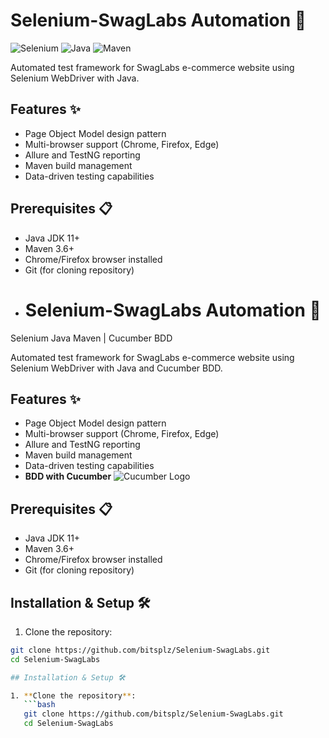 # Selenium-SwagLabs Automation 🚀

![Selenium](https://img.shields.io/badge/Selenium-43B02A?style=for-the-badge&logo=Selenium&logoColor=white)
![Java](https://img.shields.io/badge/Java-ED8B00?style=for-the-badge&logo=openjdk&logoColor=white)
![Maven](https://img.shields.io/badge/Maven-C71A36?style=for-the-badge&logo=Apache%20Maven&logoColor=white)

Automated test framework for SwagLabs e-commerce website using Selenium WebDriver with Java.

## Features ✨

- Page Object Model design pattern
- Multi-browser support (Chrome, Firefox, Edge)
- Allure and TestNG reporting
- Maven build management
- Data-driven testing capabilities

## Prerequisites 📋

- Java JDK 11+
- Maven 3.6+
- Chrome/Firefox browser installed
- Git (for cloning repository)
- # Selenium-SwagLabs Automation 🚀
Selenium Java Maven | Cucumber BDD

Automated test framework for SwagLabs e-commerce website using Selenium WebDriver with Java and Cucumber BDD.

## Features ✨
- Page Object Model design pattern
- Multi-browser support (Chrome, Firefox, Edge)
- Allure and TestNG reporting
- Maven build management
- Data-driven testing capabilities
- **BDD with Cucumber** ![Cucumber Logo](https://cucumber.io/images/cucumber-logo.svg)

## Prerequisites 📋
- Java JDK 11+
- Maven 3.6+
- Chrome/Firefox browser installed
- Git (for cloning repository)

## Installation & Setup 🛠️
1. Clone the repository:
```bash
git clone https://github.com/bitsplz/Selenium-SwagLabs.git
cd Selenium-SwagLabs

## Installation & Setup 🛠️

1. **Clone the repository**:
   ```bash
   git clone https://github.com/bitsplz/Selenium-SwagLabs.git
   cd Selenium-SwagLabs
